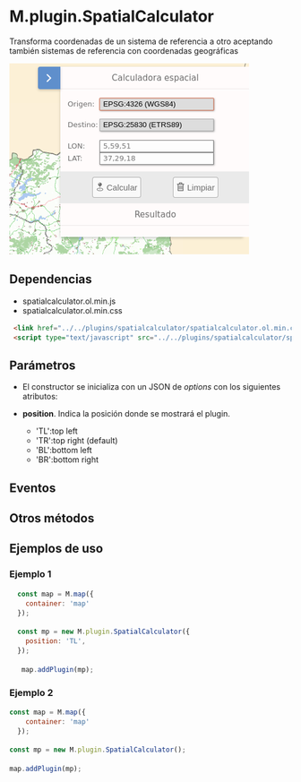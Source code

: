 # M.plugin.SpatialCalculator

Transforma coordenadas de un sistema de referencia a otro aceptando también sistemas de referencia con coordenadas geográficas

![Imagen1](./img/spatialCalculator_1.png)

## Dependencias

- spatialcalculator.ol.min.js
- spatialcalculator.ol.min.css


```html
 <link href="../../plugins/spatialcalculator/spatialcalculator.ol.min.css" rel="stylesheet" />
 <script type="text/javascript" src="../../plugins/spatialcalculator/spatialcalculator.ol.min.js"></script>
```

## Parámetros

- El constructor se inicializa con un JSON de _options_ con los siguientes atributos:

- **position**. Indica la posición donde se mostrará el plugin.
  - 'TL':top left
  - 'TR':top right (default)
  - 'BL':bottom left
  - 'BR':bottom right


## Eventos

## Otros métodos

## Ejemplos de uso

### Ejemplo 1
```javascript
  const map = M.map({
    container: 'map'
  });

  const mp = new M.plugin.SpatialCalculator({
    position: 'TL',    
  });

   map.addPlugin(mp);
```
### Ejemplo 2
```javascript
const map = M.map({
    container: 'map'
  });

const mp = new M.plugin.SpatialCalculator();

map.addPlugin(mp);
```
